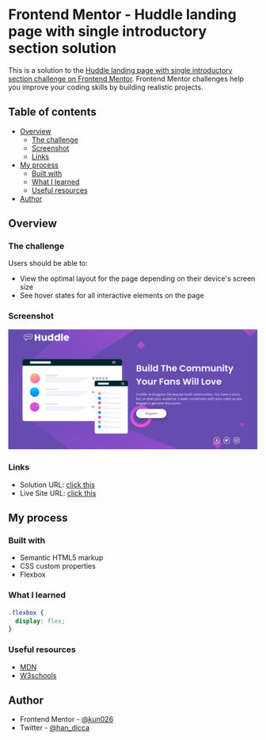 # Frontend Mentor - Huddle landing page with single introductory section solution

This is a solution to the [Huddle landing page with single introductory section challenge on Frontend Mentor](https://www.frontendmentor.io/challenges/huddle-landing-page-with-a-single-introductory-section-B_2Wvxgi0). Frontend Mentor challenges help you improve your coding skills by building realistic projects. 

## Table of contents

- [Overview](#overview)
  - [The challenge](#the-challenge)
  - [Screenshot](#screenshot)
  - [Links](#links)
- [My process](#my-process)
  - [Built with](#built-with)
  - [What I learned](#what-i-learned)
  - [Useful resources](#useful-resources)
- [Author](#author)

## Overview

### The challenge

Users should be able to:

- View the optimal layout for the page depending on their device's screen size
- See hover states for all interactive elements on the page

### Screenshot

![](./screenshot.png)

### Links

- Solution URL: [click this](https://www.frontendmentor.io/solutions/huddle-landing-page-zlyTykjSwk)
- Live Site URL: [click this](https://kun026.github.io/Huddle-landing-page/)

## My process

### Built with

- Semantic HTML5 markup
- CSS custom properties
- Flexbox

### What I learned


```css
.flexbox {
  display: flex;
}
```

### Useful resources

- [MDN](https://developer.mozilla.org)
- [W3schools](https://www.w3schools.com)

## Author

- Frontend Mentor - [@kun026](https://www.frontendmentor.io/profile/kun026)
- Twitter - [@han_dicca](https://www.twitter.com/han_dicca)

